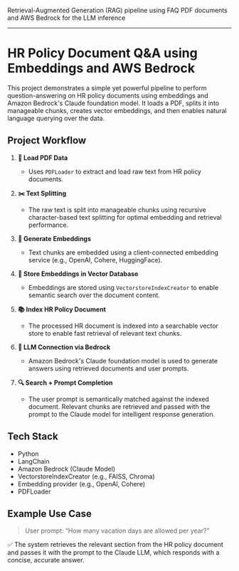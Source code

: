 Retrieval-Augmented Generation (RAG) pipeline using FAQ PDF documents and AWS Bedrock for the LLM inference

---

# HR Policy Document Q\&A using Embeddings and AWS Bedrock

This project demonstrates a simple yet powerful pipeline to perform question-answering on HR policy documents using embeddings and Amazon Bedrock's Claude foundation model. It loads a PDF, splits it into manageable chunks, creates vector embeddings, and then enables natural language querying over the data.

## Project Workflow

1. **📄 Load PDF Data**

   * Uses `PDFLoader` to extract and load raw text from HR policy documents.

2. **✂️ Text Splitting**

   * The raw text is split into manageable chunks using recursive character-based text splitting for optimal embedding and retrieval performance.

3. **🧠 Generate Embeddings**

   * Text chunks are embedded using a client-connected embedding service (e.g., OpenAI, Cohere, HuggingFace).

4. **🏪 Store Embeddings in Vector Database**

   * Embeddings are stored using `VectorstoreIndexCreator` to enable semantic search over the document content.

5. **📚 Index HR Policy Document**

   * The processed HR document is indexed into a searchable vector store to enable fast retrieval of relevant text chunks.

6. **🤖 LLM Connection via Bedrock**

   * Amazon Bedrock's Claude foundation model is used to generate answers using retrieved documents and user prompts.

7. **🔍 Search + Prompt Completion**

   * The user prompt is semantically matched against the indexed document. Relevant chunks are retrieved and passed with the prompt to the Claude model for intelligent response generation.

## Tech Stack

* Python
* LangChain
* Amazon Bedrock (Claude Model)
* VectorstoreIndexCreator (e.g., FAISS, Chroma)
* Embedding provider (e.g., OpenAI, Cohere)
* PDFLoader

## Example Use Case

> User prompt: “How many vacation days are allowed per year?”

✅ The system retrieves the relevant section from the HR policy document and passes it with the prompt to the Claude LLM, which responds with a concise, accurate answer.
